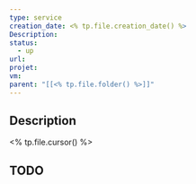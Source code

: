```yaml
---
type: service
creation_date: <% tp.file.creation_date() %>
Description: 
status:
  - up
url: 
projet: 
vm: 
parent: "[[<% tp.file.folder() %>]]"
---
```



## Description
<% tp.file.cursor() %>

## TODO


